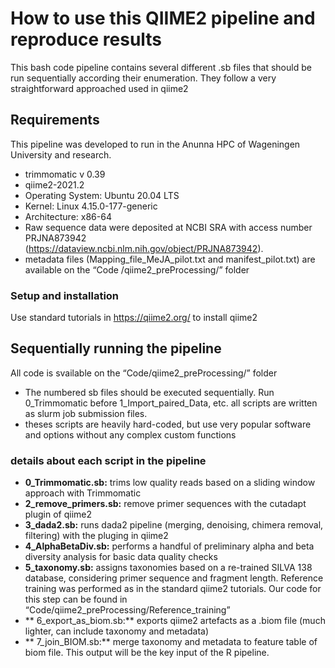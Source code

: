 # How to use this QIIME2 pipeline and reproduce results

This bash code pipeline contains several different .sb files that should be run sequentially according their enumeration. They follow a very straightforward approached used in qiime2 

## Requirements 

This pipeline was developed to run in the Anunna HPC of Wageningen University and research. 
* trimmomatic v 0.39
* qiime2-2021.2 
* Operating System: Ubuntu 20.04 LTS
* Kernel: Linux 4.15.0-177-generic
* Architecture: x86-64
* Raw sequence data were deposited at NCBI SRA with access number PRJNA873942 (https://dataview.ncbi.nlm.nih.gov/object/PRJNA873942).
* metadata files (Mapping_file_MeJA_pilot.txt and manifest_pilot.txt) are available on the “Code
/qiime2_preProcessing/” folder

### Setup and installation

Use standard tutorials in https://qiime2.org/ to install qiime2

## Sequentially running the pipeline

All code is svailable on the “Code/qiime2_preProcessing/” folder
* The numbered sb files should be executed sequentially. Run 0_Trimmomatic before 1_Import_paired_Data, etc. all scripts are written as slurm job submission files.
* theses scripts are heavily hard-coded, but use very popular software and options without any complex custom functions
### details about each script in the pipeline
* **0_Trimmomatic.sb:** trims low quality reads based on a sliding window approach with Trimmomatic
* **2_remove_primers.sb:** remove primer sequences with the cutadapt plugin of qiime2
* **3_dada2.sb:** runs dada2 pipeline (merging, denoising, chimera removal, filtering) with the pluging in qiime2
* **4_AlphaBetaDiv.sb:** performs a handful of preliminary alpha and beta diversity analysis for basic data quality checks
* **5_taxonomy.sb:** assigns taxonomies based on a re-trained SILVA 138 database, considering primer sequence and fragment length. Reference training was performed as in the standard qiime2 tutorials. Our code for this step can be found in “Code/qiime2_preProcessing/Reference_training”
* ** 6_export_as_biom.sb:** exports qiime2 artefacts as a .biom file (much lighter, can include taxonomy and metadata)
* ** 7_join_BIOM.sb:** merge taxonomy and metadata to feature table of biom file. This output will be the key input of the R pipeline.





